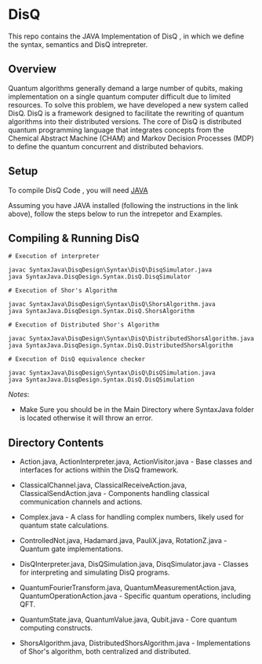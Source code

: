# DisQ

This repo contains the JAVA Implementation of DisQ , in which we define the syntax, semantics and DisQ intrepreter. 

## Overview

Quantum algorithms generally demand a large number of qubits, making implementation on a single quantum computer difficult due to limited resources. To solve this problem, we have developed a new system called DisQ. DisQ is a framework designed to facilitate the rewriting of quantum algorithms into their distributed versions. The core of  DisQ is distributed quantum programming language that integrates concepts from the Chemical Abstract Machine (CHAM) and Markov Decision Processes (MDP) to define the quantum concurrent and distributed behaviors.

## Setup

To compile DisQ Code , you will need [JAVA](https://ubuntu.com/tutorials/install-jre#1-overview) 

Assuming you have JAVA installed (following the instructions in the link above), follow the steps below to run the intrepetor and Examples.

## Compiling & Running DisQ

```
# Execution of interpreter 

javac SyntaxJava\DisqDesign\Syntax\DisQ\DisqSimulator.java
java SyntaxJava.DisqDesign.Syntax.DisQ.DisqSimulator

# Execution of Shor's Algorithm

javac SyntaxJava\DisqDesign\Syntax\DisQ\ShorsAlgorithm.java
java SyntaxJava.DisqDesign.Syntax.DisQ.ShorsAlgorithm

# Execution of Distributed Shor's Algorithm 

javac SyntaxJava\DisqDesign\Syntax\DisQ\DistributedShorsAlgorithm.java
java SyntaxJava.DisqDesign.Syntax.DisQ.DistributedShorsAlgorithm

# Execution of DisQ equivalence checker

javac SyntaxJava\DisqDesign\Syntax\DisQ\DisQSimulation.java
java SyntaxJava.DisqDesign.Syntax.DisQ.DisQSimulation
```
*Notes*: 
* Make Sure you should be in the Main Directory where SyntaxJava folder is located otherwise it will throw an error.

## Directory Contents

* Action.java, ActionInterpreter.java, ActionVisitor.java - Base classes and interfaces for actions within the DisQ framework.

* ClassicalChannel.java, ClassicalReceiveAction.java, ClassicalSendAction.java - Components handling classical communication channels and actions.

* Complex.java - A class for handling complex numbers, likely used for quantum state calculations.

* ControlledNot.java, Hadamard.java, PauliX.java, RotationZ.java - Quantum gate implementations.

* DisQInterpreter.java, DisQSimulation.java, DisqSimulator.java - Classes for interpreting and simulating DisQ programs.

* QuantumFourierTransform.java, QuantumMeasurementAction.java, QuantumOperationAction.java - Specific quantum operations, including QFT.

* QuantumState.java, QuantumValue.java, Qubit.java - Core quantum computing constructs.

* ShorsAlgorithm.java, DistributedShorsAlgorithm.java - Implementations of Shor's algorithm, both centralized and distributed.